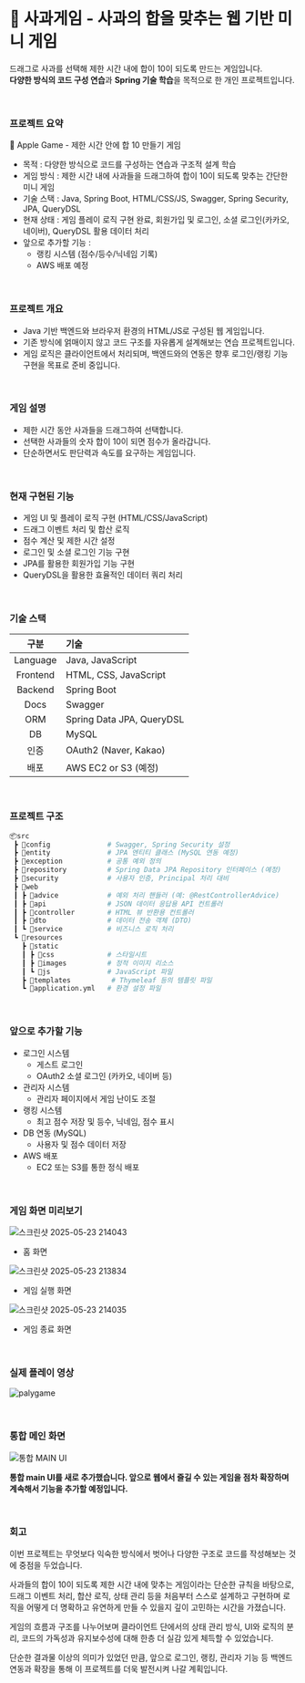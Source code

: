 # 🍎 사과게임 - 사과의 합을 맞추는 웹 기반 미니 게임
드래그로 사과를 선택해 제한 시간 내에 합이 10이 되도록 만드는 게임입니다.</br>
**다양한 방식의 코드 구성 연습**과 **Spring 기술 학습**을 목적으로 한 개인 프로젝트입니다.

</br>


### 프로젝트 요약
🍎 Apple Game - 제한 시간 안에 합 10 만들기 게임
 
 - 목적 : 다양한 방식으로 코드를 구성하는 연습과 구조적 설계 학습
 - 게임 방식 : 제한 시간 내에 사과들을 드래그하여 합이 10이 되도록 맞추는 간단한 미니 게임
 - 기술 스택 : Java, Spring Boot, HTML/CSS/JS, Swagger, Spring Security, JPA, QueryDSL
 - 현재 상태 : 게임 플레이 로직 구현 완료, 회원가입 및 로그인, 소셜 로그인(카카오, 네이버), QueryDSL 활용 데이터 처리
 - 앞으로 추가할 기능 :  
   - 랭킹 시스템 (점수/등수/닉네임 기록)  
   - AWS 배포 예정


</br>

### 프로젝트 개요
- Java 기반 백엔드와 브라우저 환경의 HTML/JS로 구성된 웹 게임입니다.
- 기존 방식에 얽매이지 않고 코드 구조를 자유롭게 설계해보는 연습 프로젝트입니다.
- 게임 로직은 클라이언트에서 처리되며, 백엔드와의 연동은 향후 로그인/랭킹 기능 구현을 목표로 준비 중입니다.

</br>

### 게임 설명
- 제한 시간 동안 사과들을 드래그하여 선택합니다.
- 선택한 사과들의 숫자 합이 10이 되면 점수가 올라갑니다.
- 단순하면서도 판단력과 속도를 요구하는 게임입니다.


</br>

### 현재 구현된 기능
- 게임 UI 및 플레이 로직 구현 (HTML/CSS/JavaScript)
- 드래그 이벤트 처리 및 합산 로직
- 점수 계산 및 제한 시간 설정
- 로그인 및 소셜 로그인 기능 구현
- JPA를 활용한 회원가입 기능 구현  
- QueryDSL을 활용한 효율적인 데이터 쿼리 처리  

</br>

### 기술 스택
| 구분       | 기술                         |
|:---------:|:---------------------------|
| Language  | Java, JavaScript            |
| Frontend  | HTML, CSS, JavaScript       |
| Backend   | Spring Boot                 |
| Docs      | Swagger                     |
| ORM       | Spring Data JPA, QueryDSL   |
| DB        | MySQL                      |
| 인증      | OAuth2 (Naver, Kakao)       |
| 배포      | AWS EC2 or S3 (예정)        |


</br>

### 프로젝트 구조
``` bash
📦src
 ┣ 📂config              # Swagger, Spring Security 설정
 ┣ 📂entity              # JPA 엔티티 클래스 (MySQL 연동 예정)
 ┣ 📂exception           # 공통 예외 정의
 ┣ 📂repository          # Spring Data JPA Repository 인터페이스 (예정)
 ┣ 📂security            # 사용자 인증, Principal 처리 대비
 ┣ 📂web
 ┃ ┣ 📂advice            # 예외 처리 핸들러 (예: @RestControllerAdvice)
 ┃ ┣ 📂api               # JSON 데이터 응답용 API 컨트롤러
 ┃ ┣ 📂controller        # HTML 뷰 반환용 컨트롤러
 ┃ ┣ 📂dto               # 데이터 전송 객체 (DTO)
 ┃ ┗ 📂service           # 비즈니스 로직 처리
 ┗ 📂resources
   ┣ 📂static
   ┃ ┣ 📂css             # 스타일시트
   ┃ ┣ 📂images          # 정적 이미지 리소스
   ┃ ┗ 📂js              # JavaScript 파일
   ┣ 📂templates          # Thymeleaf 등의 템플릿 파일
   ┗ 📜application.yml   # 환경 설정 파일

```


</br>

### 앞으로 추가할 기능
- 로그인 시스템
  - 게스트 로그인
  - OAuth2 소셜 로그인 (카카오, 네이버 등)
- 관리자 시스템
  - 관리자 페이지에서 게임 난이도 조절
- 랭킹 시스템
  - 최고 점수 저장 및 등수, 닉네임, 점수 표시
- DB 연동 (MySQL)
  - 사용자 및 점수 데이터 저장
- AWS 배포
  - EC2 또는 S3를 통한 정식 배포

</br>

### 게임 화면 미리보기
![스크린샷 2025-05-23 214043](https://github.com/user-attachments/assets/a7cd90e6-f702-4e77-9861-1dca96db986b)
- 홈 화면

![스크린샷 2025-05-23 213834](https://github.com/user-attachments/assets/e583d03f-95d8-49b6-9131-8e2e94651019)
- 게임 실행 화면

![스크린샷 2025-05-23 214035](https://github.com/user-attachments/assets/c3aeb086-0239-4cc2-be9d-7807188ca21f)
- 게임 종료 화면

</br>

### 실제 플레이 영상
![palygame](https://github.com/user-attachments/assets/28d544de-25a8-4966-b49b-961554abd0d4)

</br>

### 통합 메인 화면  

![통합 MAIN UI](https://github.com/user-attachments/assets/34fddf3d-2545-4ded-b979-990e0cf5bed5)

**통합 main UI를 새로 추가했습니다. 앞으로 웹에서 즐길 수 있는 게임을 점차 확장하며 계속해서 기능을 추가할 예정입니다.**

</br>

### 회고
이번 프로젝트는 무엇보다 익숙한 방식에서 벗어나 다양한 구조로 코드를 작성해보는 것에 중점을 두었습니다.</br>

사과들의 합이 10이 되도록 제한 시간 내에 맞추는 게임이라는 단순한 규칙을 바탕으로, 드래그 이벤트 처리, 합산 로직, 상태 관리 등을 처음부터 스스로 설계하고 구현하며 로직을 어떻게 더 명확하고 유연하게 만들 수 있을지 깊이 고민하는 시간을 가졌습니다.</br>

게임의 흐름과 구조를 나누어보며 클라이언트 단에서의 상태 관리 방식, UI와 로직의 분리, 코드의 가독성과 유지보수성에 대해 한층 더 실감 있게 체득할 수 있었습니다.</br>

단순한 결과물 이상의 의미가 있었던 만큼, 앞으로 로그인, 랭킹, 관리자 기능 등 백엔드 연동과 확장을 통해 이 프로젝트를 더욱 발전시켜 나갈 계획입니다.
